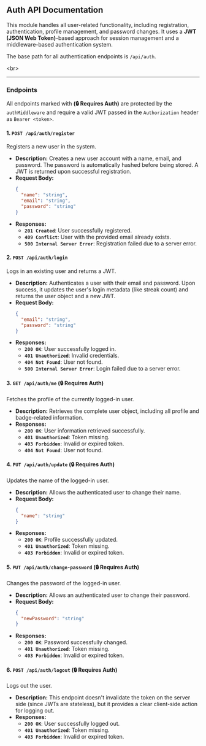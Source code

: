 ## Auth API Documentation 

This module handles all user-related functionality, including registration, authentication, profile management, and password changes. It uses a **JWT (JSON Web Token)**-based approach for session management and a middleware-based authentication system.

The base path for all authentication endpoints is `/api/auth`.

\<br\>

-----

### Endpoints

All endpoints marked with **(🔒 Requires Auth)** are protected by the `authMiddleware` and require a valid JWT passed in the `Authorization` header as `Bearer <token>`.

#### 1\. `POST /api/auth/register`

Registers a new user in the system.

  * **Description:** Creates a new user account with a name, email, and password. The password is automatically hashed before being stored. A JWT is returned upon successful registration.
  * **Request Body:**
    ```json
    {
      "name": "string",
      "email": "string",
      "password": "string"
    }
    ```
  * **Responses:**
      * **`201 Created`**: User successfully registered.
      * **`409 Conflict`**: User with the provided email already exists.
      * **`500 Internal Server Error`**: Registration failed due to a server error.

#### 2\. `POST /api/auth/login`

Logs in an existing user and returns a JWT.

  * **Description:** Authenticates a user with their email and password. Upon success, it updates the user's login metadata (like streak count) and returns the user object and a new JWT.
  * **Request Body:**
    ```json
    {
      "email": "string",
      "password": "string"
    }
    ```
  * **Responses:**
      * **`200 OK`**: User successfully logged in.
      * **`401 Unauthorized`**: Invalid credentials.
      * **`404 Not Found`**: User not found.
      * **`500 Internal Server Error`**: Login failed due to a server error.

#### 3\. `GET /api/auth/me` (🔒 Requires Auth)

Fetches the profile of the currently logged-in user.

  * **Description:** Retrieves the complete user object, including all profile and badge-related information.
  * **Responses:**
      * **`200 OK`**: User information retrieved successfully.
      * **`401 Unauthorized`**: Token missing.
      * **`403 Forbidden`**: Invalid or expired token.
      * **`404 Not Found`**: User not found.

#### 4\. `PUT /api/auth/update` (🔒 Requires Auth)

Updates the name of the logged-in user.

  * **Description:** Allows the authenticated user to change their name.
  * **Request Body:**
    ```json
    {
      "name": "string"
    }
    ```
  * **Responses:**
      * **`200 OK`**: Profile successfully updated.
      * **`401 Unauthorized`**: Token missing.
      * **`403 Forbidden`**: Invalid or expired token.

#### 5\. `PUT /api/auth/change-password` (🔒 Requires Auth)

Changes the password of the logged-in user.

  * **Description:** Allows an authenticated user to change their password.
  * **Request Body:**
    ```json
    {
      "newPassword": "string"
    }
    ```
  * **Responses:**
      * **`200 OK`**: Password successfully changed.
      * **`401 Unauthorized`**: Token missing.
      * **`403 Forbidden`**: Invalid or expired token.

#### 6\. `POST /api/auth/logout` (🔒 Requires Auth)

Logs out the user.

  * **Description:** This endpoint doesn't invalidate the token on the server side (since JWTs are stateless), but it provides a clear client-side action for logging out.
  * **Responses:**
      * **`200 OK`**: User successfully logged out.
      * **`401 Unauthorized`**: Token missing.
      * **`403 Forbidden`**: Invalid or expired token.